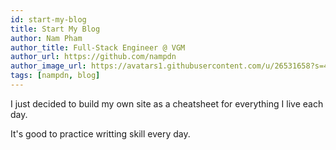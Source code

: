 ```yaml
---
id: start-my-blog
title: Start My Blog
author: Nam Pham
author_title: Full-Stack Engineer @ VGM
author_url: https://github.com/nampdn
author_image_url: https://avatars1.githubusercontent.com/u/26531658?s=460&v=4
tags: [nampdn, blog]
---
```


I just decided to build my own site as a cheatsheet for everything I live each day.

It's good to practice writting skill every day.
